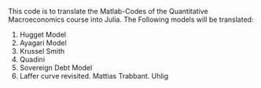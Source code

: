 This code is to translate the Matlab-Codes of the Quantitative Macroeconomics course into Julia.
The Following models will be translated: 
1. Hugget Model
2. Ayagari Model
3. Krussel Smith
3. Quadini
4. Sovereign Debt Model
5. Laffer curve revisited. Mattias Trabbant. Uhlig

